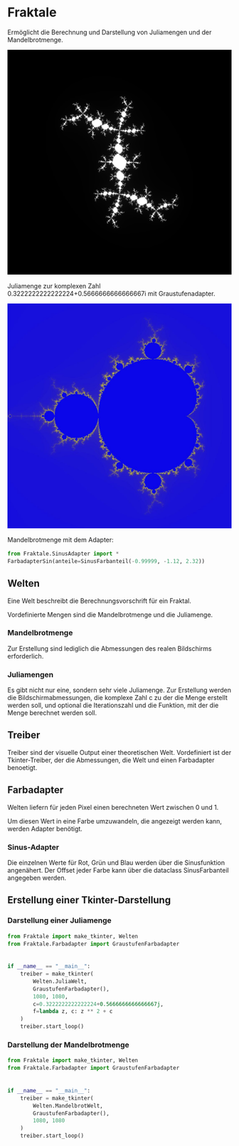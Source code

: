 # Fraktale

Ermöglicht die Berechnung und Darstellung von Juliamengen und der Mandelbrotmenge.

![Juliamenge 0.3222222222222224+0.5666666666666667i](doc/julia.png)

Juliamenge zur komplexen Zahl 0.3222222222222224+0.5666666666666667i mit Graustufenadapter.

![Mandelbrotmenge](doc/mandelbrot_1.5625_1.25.jpg)

Mandelbrotmenge mit dem Adapter: 
```python 
from Fraktale.SinusAdapter import *
FarbadapterSin(anteile=SinusFarbanteil(-0.99999, -1.12, 2.32))
```

## Welten

Eine Welt beschreibt die Berechnungsvorschrift für ein Fraktal.

Vordefinierte Mengen sind die Mandelbrotmenge und die Juliamenge.

### Mandelbrotmenge
Zur Erstellung sind lediglich die Abmessungen des realen Bildschirms erforderlich.

### Juliamengen
Es gibt nicht nur eine, sondern sehr viele Juliamenge.
Zur Erstellung werden die Bildschirmabmessungen, die komplexe Zahl c zu der die Menge erstellt werden soll, 
und optional die Iterationszahl und die Funktion, mit der die Menge berechnet werden soll.

## Treiber
Treiber sind der visuelle Output einer theoretischen Welt.
Vordefiniert ist der Tkinter-Treiber, der die Abmessungen, die Welt und einen Farbadapter benoetigt.

## Farbadapter
Welten liefern für jeden Pixel einen berechneten Wert zwischen 0 und 1.

Um diesen Wert in eine Farbe umzuwandeln, die angezeigt werden kann, werden Adapter benötigt.

### Sinus-Adapter
Die einzelnen Werte für Rot, Grün und Blau werden über die Sinusfunktion angenähert.
Der Offset jeder Farbe kann über die dataclass SinusFarbanteil angegeben werden.

## Erstellung einer Tkinter-Darstellung
### Darstellung einer Juliamenge
```python
from Fraktale import make_tkinter, Welten
from Fraktale.Farbadapter import GraustufenFarbadapter


if __name__ == "__main__":
    treiber = make_tkinter(
        Welten.JuliaWelt,
        GraustufenFarbadapter(),
        1080, 1080, 
        c=0.3222222222222224+0.5666666666666667j, 
        f=lambda z, c: z ** 2 + c
    )
    treiber.start_loop()

```
### Darstellung der Mandelbrotmenge
```python
from Fraktale import make_tkinter, Welten
from Fraktale.Farbadapter import GraustufenFarbadapter


if __name__ == "__main__":
    treiber = make_tkinter(
        Welten.MandelbrotWelt,
        GraustufenFarbadapter(),
        1080, 1080
    )
    treiber.start_loop()

```